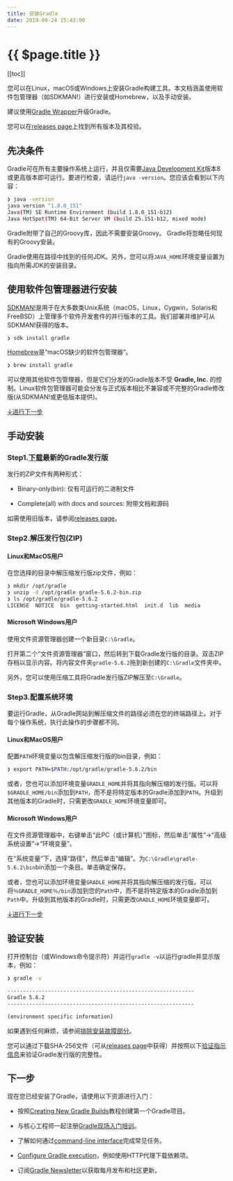 ```yaml
---
title: 安装Gradle
date: 2019-09-24 15:43:00
---
```


# {{ $page.title }}

[[toc]]

您可以在Linux，macOS或Windows上安装Gradle构建工具。本文档涵盖使用软件包管理器（如SDKMAN!）进行安装或Homebrew，以及手动安装。

建议使用[Gradle Wrapper](https://docs.gradle.org/current/userguide/gradle_wrapper.html#sec:upgrading_wrapper)升级Gradle。

您可以在[releases page](https://gradle.org/releases/)上找到所有版本及其校验。

## 先决条件

Gradle可在所有主要操作系统上运行，并且仅需要[Java Development Kit](https://jdk.java.net)版本8或更高版本即可运行。要进行检查，请运行`java -version`。您应该会看到以下内容：

``` sh {1}
❯ java -version
java version "1.8.0_151"
Java(TM) SE Runtime Environment (build 1.8.0_151-b12)
Java HotSpot(TM) 64-Bit Server VM (build 25.151-b12, mixed mode)
```

Gradle附带了自己的Groovy库，因此不需要安装Groovy。 Gradle将忽略任何现有的Groovy安装。

Gradle使用在路径中找到的任何JDK。另外，您可以将`JAVA_HOME`环境变量设置为指向所需JDK的安装目录。

## 使用软件包管理器进行安装

[SDKMAN!](https://sdkman.io)是用于在大多数类Unix系统（macOS，Linux，Cygwin，Solaris和FreeBSD）上管理多个软件开发套件的并行版本的工具。我们部署并维护可从SDKMAN!获得的版本。

``` sh
❯ sdk install gradle
```

[Homebrew](http://brew.sh)是“macOS缺少的软件包管理器”。

``` sh
❯ brew install gradle
```

可以使用其他软件包管理器，但是它们分发的Gradle版本不受 **Gradle, Inc.** 的控制。Linux软件包管理器可能会分发与正式版本相比不兼容或不完整的Gradle修改版(从SDKMAN!或更低版本提供)。

[↓进行下一步](#下一步)

## 手动安装

### Step1.[下载](https://gradle.org/releases/)最新的Gradle发行版

发行的ZIP文件有两种形式：

- Binary-only(bin): 仅有可运行的二进制文件

- Complete(all) with docs and sources: 附带文档和源码

如需使用旧版本，请参阅[releases page](https://gradle.org/releases/)。

### Step2.解压发行包(ZIP)

#### Linux和MacOS用户

在您选择的目录中解压缩发行版zip文件，例如：

``` sh {2}
❯ mkdir /opt/gradle
❯ unzip -d /opt/gradle gradle-5.6.2-bin.zip
❯ ls /opt/gradle/gradle-5.6.2
LICENSE  NOTICE  bin  getting-started.html  init.d  lib  media
```

#### Microsoft Windows用户

使用文件资源管理器创建一个新目录`C:\Gradle`。

打开第二个“文件资源管理器”窗口，然后转到下载Gradle发行版的目录。双击ZIP存档以显示内容。将内容文件夹`gradle-5.6.2`拖到新创建的`C:\Gradle`文件夹中。

另外，您可以使用压缩工具将Gradle发行版ZIP解压至`C:\Gradle`。

### Step3.配置系统环境

要运行Gradle，从Gradle网站到解压缩文件的路径必须在您的终端路径上。对于每个操作系统，执行此操作的步骤都不同。

#### Linux和MacOS用户

配置`PATH`环境变量以包含解压缩发行版的bin目录，例如：

``` sh
❯ export PATH=$PATH:/opt/gradle/gradle-5.6.2/bin
```

或者，您也可以添加环境变量`GRADLE_HOME`并将其指向解压缩的发行版。可以将`$GRADLE_HOME/bin`添加到`PATH`，而不是将特定版本的Gradle添加到`PATH`。升级到其他版本的Gradle时，只需更改`GRADLE_HOME`环境变量即可。

#### Microsoft Windows用户

在文件资源管理器中，右键单击“此PC（或计算机）”图标，然后单击“属性”→“高级系统设置”→“环境变量”。

在“系统变量”下，选择“路径”，然后单击“编辑”。为`C:\Gradle\gradle-5.6.2\bin`bin添加一个条目。单击确定保存。

或者，您也可以添加环境变量`GRADLE_HOME`并将其指向解压缩的发行版。可以将`％GRADLE_HOME％/bin`添加到您的`Path`中，而不是将特定版本的Gradle添加到`Path`中。升级到其他版本的Gradle时，只需更改`GRADLE_HOME`环境变量即可。

[↓进行下一步](#下一步)

## 验证安装

打开控制台（或Windows命令提示符）并运行`gradle -v`以运行gradle并显示版本，例如：

``` sh {1}
❯ gradle -v

------------------------------------------------------------
Gradle 5.6.2
------------------------------------------------------------

(environment specific information)
```

如果遇到任何麻烦，请参阅[排除安装故障部分](https://docs.gradle.org/current/userguide/troubleshooting.html#sec:troubleshooting_installation)。

您可以通过下载SHA-256文件（可从[releases page](https://gradle.org/releases/)中获得）并按照以下[验证指示信息](https://docs.gradle.org/current/userguide/gradle_wrapper.html#sec:verification)来验证Gradle发行版的完整性。

## 下一步

现在您已经安装了Gradle，请使用以下资源进行入门：

- 按照[Creating New Gradle Builds](https://guides.gradle.org/creating-new-gradle-builds/)教程创建第一个Gradle项目。

- 与核心工程师一起注册[Gradle现场入门培训](https://gradle.com/training)。

- 了解如何通过[command-line interface](https://docs.gradle.org/current/userguide/command_line_interface.html#command_line_interface)完成常见任务。

- [Configure Gradle execution](https://docs.gradle.org/current/userguide/build_environment.html#build_environment)，例如使用HTTP代理下载依赖项。

- 订阅[Gradle Newsletter](https://newsletter.gradle.com/?_ga=2.23577274.1480847771.1569235223-1279986108.1569235223)以获取每月发布和社区更新。
